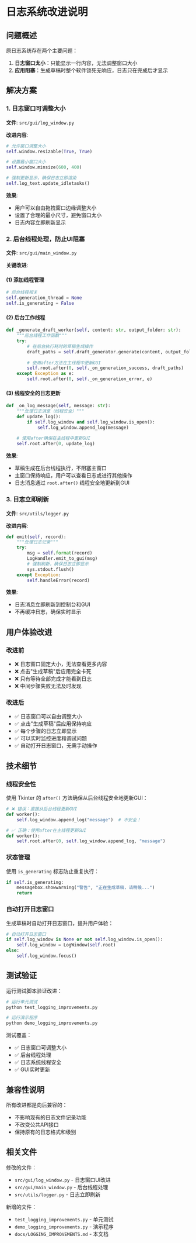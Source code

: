 # 日志系统改进说明

## 问题概述

原日志系统存在两个主要问题：

1. **日志窗口太小**：只能显示一行内容，无法调整窗口大小
2. **应用阻塞**：生成草稿时整个软件锁死无响应，日志只在完成后才显示

## 解决方案

### 1. 日志窗口可调整大小

**文件**: `src/gui/log_window.py`

**改进内容**:
```python
# 允许窗口调整大小
self.window.resizable(True, True)

# 设置最小窗口大小
self.window.minsize(600, 400)

# 强制更新显示，确保日志立即渲染
self.log_text.update_idletasks()
```

**效果**:
- 用户可以自由拖拽窗口边缘调整大小
- 设置了合理的最小尺寸，避免窗口太小
- 日志内容立即刷新显示

### 2. 后台线程处理，防止UI阻塞

**文件**: `src/gui/main_window.py`

**关键改进**:

#### (1) 添加线程管理
```python
# 后台线程相关
self.generation_thread = None
self.is_generating = False
```

#### (2) 后台工作线程
```python
def _generate_draft_worker(self, content: str, output_folder: str):
    """后台线程工作函数"""
    try:
        # 在后台执行耗时的草稿生成操作
        draft_paths = self.draft_generator.generate(content, output_folder)
        
        # 使用after方法在主线程中更新GUI
        self.root.after(0, self._on_generation_success, draft_paths)
    except Exception as e:
        self.root.after(0, self._on_generation_error, e)
```

#### (3) 线程安全的日志更新
```python
def _on_log_message(self, message: str):
    """处理日志消息（线程安全）"""
    def update_log():
        if self.log_window and self.log_window.is_open():
            self.log_window.append_log(message)
    
    # 使用after确保在主线程中更新GUI
    self.root.after(0, update_log)
```

**效果**:
- 草稿生成在后台线程执行，不阻塞主窗口
- 主窗口保持响应，用户可以查看日志或进行其他操作
- 日志消息通过 `root.after()` 线程安全地更新到GUI

### 3. 日志立即刷新

**文件**: `src/utils/logger.py`

**改进内容**:
```python
def emit(self, record):
    """处理日志记录"""
    try:
        msg = self.format(record)
        LogHandler.emit_to_gui(msg)
        # 强制刷新，确保日志立即显示
        sys.stdout.flush()
    except Exception:
        self.handleError(record)
```

**效果**:
- 日志消息立即刷新到控制台和GUI
- 不再缓冲日志，确保实时显示

## 用户体验改进

### 改进前
- ❌ 日志窗口固定大小，无法查看更多内容
- ❌ 点击"生成草稿"后应用完全卡死
- ❌ 只有等待全部完成才能看到日志
- ❌ 中间步骤失败无法及时发现

### 改进后
- ✅ 日志窗口可以自由调整大小
- ✅ 点击"生成草稿"后应用保持响应
- ✅ 每个步骤的日志立即显示
- ✅ 可以实时监控进度和调试问题
- ✅ 自动打开日志窗口，无需手动操作

## 技术细节

### 线程安全性

使用 Tkinter 的 `after()` 方法确保从后台线程安全地更新GUI：

```python
# ❌ 错误：直接从后台线程更新GUI
def worker():
    self.log_window.append_log("message")  # 不安全！

# ✅ 正确：使用after在主线程更新GUI
def worker():
    self.root.after(0, self.log_window.append_log, "message")
```

### 状态管理

使用 `is_generating` 标志防止重复执行：

```python
if self.is_generating:
    messagebox.showwarning("警告", "正在生成草稿，请稍候...")
    return
```

### 自动打开日志窗口

生成草稿时自动打开日志窗口，提升用户体验：

```python
# 自动打开日志窗口
if self.log_window is None or not self.log_window.is_open():
    self.log_window = LogWindow(self.root)
else:
    self.log_window.focus()
```

## 测试验证

运行测试脚本验证改进：

```bash
# 运行单元测试
python test_logging_improvements.py

# 运行演示程序
python demo_logging_improvements.py
```

测试覆盖：
- ✅ 日志窗口可调整大小
- ✅ 后台线程处理
- ✅ 日志系统线程安全
- ✅ GUI实时更新

## 兼容性说明

所有改进都是向后兼容的：
- 不影响现有的日志文件记录功能
- 不改变公共API接口
- 保持原有的日志格式和级别

## 相关文件

修改的文件：
- `src/gui/log_window.py` - 日志窗口UI改进
- `src/gui/main_window.py` - 后台线程处理
- `src/utils/logger.py` - 日志立即刷新

新增的文件：
- `test_logging_improvements.py` - 单元测试
- `demo_logging_improvements.py` - 演示程序
- `docs/LOGGING_IMPROVEMENTS.md` - 本文档

